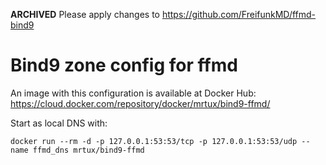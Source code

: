**ARCHIVED** Please apply changes to https://github.com/FreifunkMD/ffmd-bind9


# Bind9 zone config for ffmd

An image with this configuration is available at Docker Hub: https://cloud.docker.com/repository/docker/mrtux/bind9-ffmd/

Start as local DNS with:
```
docker run --rm -d -p 127.0.0.1:53:53/tcp -p 127.0.0.1:53:53/udp --name ffmd_dns mrtux/bind9-ffmd
```
